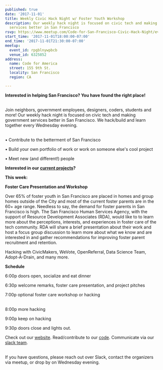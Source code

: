 ```yaml
---
published: true
date: '2017-11-01'
title: Weekly Civic Hack Night w/ Foster Youth Workshop
description: Our weekly hack night is focused on civic tech and making government
  services better in San Francisco
rsvp: https://www.meetup.com/Code-for-San-Francisco-Civic-Hack-Night/events/243161808/
start_time: '2017-11-01T18:00:00-07:00'
end_time: '2017-11-01T21:30:00-07:00'
meetup:
  event_id: rpgblnywpbcb
  venue_id: 6325852
address:
  name: Code for America
  street: 155 9th St.
  locality: San Francisco
  region: CA

---
```

<!-- imported via scripts/generate-events-from-meetup -->
<p><b>Interested in helping San Francisco? You have found the right place! </b></p> <p><br/>Join neighbors, government employees, designers, coders, students and more! Our weekly hack night is focused on civic tech and making government services better in San Francisco. We hack/build and learn together every Wednesday evening.</p> <p><br/>• Contribute to the betterment of San Francisco</p> <p>• Build your own portfolio of work or work on someone else's cool project</p> <p>• Meet new (and different!) people</p> <p><b>Interested in our <a href="http://codeforsanfrancisco.org/projects/">current projects</a>?</b></p> <p><b>This week:</b></p> <p><b>Foster Care Presentation and Workshop<br/></b></p> <p>Over 65% of foster youth in San Francisco are placed in homes and group homes outside of the City and most of the current foster parents are in the 60+ age range. Needless to say, the demand for foster parents in San Francisco is high. The San Francisco Human Services Agency, with the support of Resource Development Associates (RDA), would like to to learn more about the perceptions, interests, and experiences in foster care of the tech community. RDA will share a brief presentation about their work and host a focus group discussion to learn more about what we know and are interested in and gather recommendations for improving foster parent recruitment and retention.<b><br/></b></p> <p>Hacking with CivicMakers, WeVote, OpenReferral, Data Science Team, Adopt-A-Drain, and many more.</p> <p><b>Schedule</b></p> <p>6:00p doors open, socialize and eat dinner</p> <p>6:30p welcome remarks, foster care presentation, and project pitches</p> <p>7:00p optional foster care workshop or hacking</p> <p><br/>8:00p more hacking</p> <p>9:00p keep on hacking</p> <p>9:30p doors close and lights out.</p> <p>Check out our <a href="http://codeforsanfrancisco.org/">website</a>. Read/contribute to our <a href="https://github.com/sfbrigade">code</a>. Communicate via our <a href="http://c4a.me/cfsfslack">slack team</a>.</p> <p><br/>If you have questions, please reach out over Slack, contact the organizers via meetup, or drop by on Wednesday evening.</p> 
